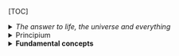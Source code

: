 [TOC]

<details>
    <summary> <i>
    The answer to life, the universe and everything
    </i> </summary>
    Obadiah, his servants. There shall, in that time, be rumours of things going astray, erm, and there shall be a great confusion as to where things really are, and nobody will really know where lieth those little things wi-- with the sort of raffia work base that has an attachment. At this time, a friend shall lose his friend's hammer and the young shall not know where lieth the things possessed by their fathers that their fathers put there only just the night before, about eight o'clock. Yea, it is written in the book of Cyril that, in that time, shall the third one. ~~ Oh don't bother, it's just notes shared with our __H__ thats' it :joy:

```ascii
        _____  _     _
        |  __ \(_)   | |
        | |  | |_ ___| |_ __ _ _ __   ___ ___
        | |  | | / __| __/ _` | '_ \ / __/ _ \
        | |__| | \__ \ || (_| | | | | (_|  __/
        |_____/|_|___/\__\__,_|_| |_|\___\___|
                   ______
                  / /___ \
                 / /  __) |
                < <  |__ <
                 \ \ ___) |
                  \_\____/
         __  __       _       _        _
        |  \/  |     (_)     | |      (_)
        | \  / | __ _ _ _ __ | |_ __ _ _ _ __
        | |\/| |/ _` | | '_ \| __/ _` | | '_ \
        | |  | | (_| | | | | | || (_| | | | | |
        |_|  |_|\__,_|_|_| |_|\__\__,_|_|_| |_|

```
Oh don’t bother, it’s just notes shared with our H thats’ it :blush:
</details>

<!--- //verbose// general purpose, highlevel, object oriented programming
platform independant
lowlevel : 0,1 (binary digits)
assembly : pnemonic codes (mov,jump, reg, sub, add)
high level: like english (print, scanner(scanf)
assembler : convert assembly code into machine code
compiler: hll to machine code
interpretor: hll to machine code ( .class into machine code)
JDK : Java Development kit  (code)
JRE : Java Runtime environment (run)
compiler - compiles the .java code : .class(bytecode)
.class > JRE (JVM - java virtual machine - interpretor) > binary digits (0,1) --->

<details>
  <summary>
    Principium
      </summary>

##### Identifiers
  - User defined ➛ variables, classes, functions
  - In context and relevant

`eg: firstname, age, phone, employeecode`

---

##### keywords
  - Reserved words
  - set of words with defined meaning

```
eg:
int  -- whole numbers
float -- decimal numbers
break  -- stop the execution
```

#### • variable
  - user defined name - given to a memory location (Temporary memory)
  - easily the identify memory location(store/retrieve)


  declaration
  ----------
```java
      datatype variablename1, var2....var n;
```


  ex

    int age;

    String name,address;


  rules:
  -----

  1. starts with alphapets
  2. dont use keywords
  3. spl characters not allowed except _
  4. case sensitive (age, AGE)
  5. max length : 32 chars

Constants:
----------
  value of the variable cannot be changed - during the time of execution

  final - keyword

  ex:

    final float PI=3.14f;
    final int CODE=123;

DataTypes:
----------

  specifies the type of data to be stored into a variable , return value of the method.


** primitive types

** non primitive types

primitive types
----------------

  directly assign values

  >> int , short, long
  >> float, double
  >> char     -any characters/ numbers denoted within single quot 'a', '3' ...
  >> boolean    - true / false
  >> byte

non-primitive
-------------
  String
  object

characterset
--------------
alphapets a-z, A-Z
numbers   0-9
spl chars !@~#$%^&*()_+\][{}|"':;?/>.<,-
white spaces  horiz, verti

Operators
----------

  Symbol which performs specific tasks

assignment    =

arithmetic    + - * / %

relational/comparison   < <= > >= == !=       true/false

Logical     && || !         true/false

increment   ++

decrement   --

conditional     ?:    condition ? true : false


Basic input / output
---------------------

  output:

    System.out.println("msg to be print");

  input:

    import java.util.Scanner;   //importing the library files (packages)

    Scanner obj = new Scanner(System.in);

Structure of java program
-------------------------


package;

in-built package; (JRE lib)

class definition
{

  //variables.

  //methods

}

----------------------

program compile & execution
---------------------------

  compilation:

      javac classname.java

  execution
      java classname


Editors
----------

  * notepad
  * netbeans
  * eclipse
  * intellij ide


Statements:
------------

  decison making statements

if
switch-case


if:
---
  Simple if
  if-else (2 branch)
  else-if ladder (multi branches)
  nested if


  if ( condition )
  {

    //true part
  }

  else
  {
    //false part
  }


Looping
-------

  Repeated execution of a stmt / block of statements


for
while
dowhile

for:
  entry control loop
  countable - known no of times

  for(initial value; condition; iteration (inc/dec)
  {

    //body of loop
  }


while:
  uncountable - unknown no of times until the condition is valid

  entry control loop


  while(condition)
  {

    //loop;
  }

do-while
---------
  uncountable - exit control (condition checked atlast) - even if the coniditon is false, the loop will be executed atleast once


  atm

  do
  {

    //loop
  }while(condition)

----------------------------------------------
switch-case, do- while
----------------------
Enter 2 nos
5
3

choices are :

1.add
2.sub
3.mul
4.div

ur choice: 1
5+3=8

do u wish to continue 1.yes/2.no


-----------
multiply

Enter table no: 2

Enter range to print: 5

1*2=2
2*2=4
3*2=6
4*2=8
5*2=10



Arrays
------
  derived type

  Group of similar type of data which shares a common name


  element - value in an array

  can be accessed by using array index (position /location / address)

  array index always starts with 0


  declaration
  -----------

    datatype[] arrayname = new datatype[size];

  ex:
    int []marks = new int[5]; where [size] subscription/rank

  row & column wise

types
-------
  1. one dimensional array : array with one subscription
  2. Multi dimensional array : array with more than one subscription


Advanced For / foreach
------------- ---------

  jdk1.7 & above

Multidimensional Array
------------------------
  1 2
  3 4

  int [][]arrayname = new int[rowsize][colsize];


  ex:

    int [][]matrix = new int[2][2];



String methods
--------------

  in-built

import java.lang.*; //default


12:45 PM 12/24/2018
---------------------

Object oriented programming concepts (OOPs)
------------------------------------
  secure
  easy/simplify

object
  real world entity

  behavior/functionality

  eg: peacock - dancing, dog - barking


class

  collection of similar objects

  objects & its functionalities - tied together


  ex:
    flowers  --- class
      rose
      jasmine
      lilly   --- objects

  a class  can have n no of objects
s
  can create n no objects for a class


data abstraction

  specifies the essential feature of object

  ex: chair


data encapsulation

  capsule

  hiding the data - into the class (Wrapping up of the data )

inheritance

  deriving/creating a new class from existing class

  reusability

  ex: student details (admin office)

    lib
    exam cell
    sports
polymorphism

  poly - many

  ability to take more than one action

message passing

  passing data among objects


class definition
------------------

  visibilitylabel/accessspecifier class classname
  {

    //variables
    //constants
    //lib functions

    //user defined methods
  }

visibility labels / Access specifier
------------------------------------
  default  -- public scope
  private ( within the class)
  public (within class, outside)
  protected -- private scope in derived class


creation of object / instantiation
---------------------------------


  classname objectname/referencevariable/instance = new Constructor();
               (classname)

accessing class members using object
----------------------------------

  object/instance . classmembers = value;

  var = object.classmember;


user defined method
-------------------

  method: small piece of code - which performs certain task and returns a value

  reusability


  visibilitylabel returntype methodname([arg1,arg2... arg n])
  {
    //method body goes here
  }

12:42 PM 12/26/2018
----------------------

Constructor

  constructing the objects

  automatically initializing the objects and its variables (allocating the memory)


  >> it is a special method -(classname and method name will be the same)
  >> it has no return type - it wont return any values
  >> it may / maynot consume input(arguments/parameters)
  >> no need create object to invoke the constructor, it automatically invoked when creating object for      that class
  >> it should be public

types:
------

  1. default constructor :
  -------------------------
    ** constructor with no arguments

    ** if there is no constructor specified in a class explicitly, then the java compiler supplies

    the default one.

  2. parameterized constructor
  --------------------------

    a constructor that takes one or more arguments

    arguments may be any type

---------------------------------------------------------

Naming convention
-----------------

Welcometojava

class :   WeclomeToJava

variable: welcome_to_java

package:  welcometojava

constant: WELCOMETOJAVA

method:   welcomeToJava


inheritance
---------------

  derivation

obtaining the properties of a class into another

creating a new class from the existing classs


  new class : Derived class, sub class, child class

  exisitng class: base class, super class, parent class


code reusability


syntax:
----------
class newclass extends existingclass
{
}


types:
--------
>> Single
>> multilevel
>> multiple **
>> hiearachical
>> hybrid **


Single inheritance:
------------------

creating a new class from the existing class ( one base class, one derived class)

multilevel:
-----------

  deriving a new class from already derived class

Student --- Marks --- Result

Multiple:
-------

more than one base classes - one derived class

  ambiguity (diamond problem)

hybrid
--------
  any combination of inheritances
[1help]
: [2][Shared Java notes]

2[shared Sava notes]:u


=======
#### Shared Java notes

~~..Obadiah, his servants. There shall, in that time, be rumours of things going astray, erm, and there shall be a great confusion as to where things really are, and nobody will really know where lieth those little things wi-- with the sort of raffia work base that has an attachment. At this time, a friend shall lose his friend's hammer and the young shall not know where lieth the things possessed by their fathers that their fathers put there only just the night before, about eight o'clock. Yea, it is written in the book of Cyril that, in that time, shall the third one.~~ Oh don't bother, few notes shared with our __H__ thats' it

<details><summary> **The answer to life, the universe and everything** </summary>
```
 ____   _     _
|  __ \(_)   | |
| |  | |_ ___| |_ __ _ _ __   ___ ___
| |  | | / __| __/ _` | '_ \ / __/ _ \
| |__| | \__ \ || (_| | | | | (_|  __/
|_____/|_|___/\__\__,_|_| |_|\___\___|
                   ______
                  / /___ \
                 / /  __) |
                < <  |__ <
                 \ \ ___) |
                  \_\____/
         __  __       _       _        _
        |  \/  |     (_)     | |      (_)
        | \  / | __ _ _ _ __ | |_ __ _ _ _ __
        | |\/| |/ _` | | '_ \| __/ _` | | '_ \
        | |  | | (_| | | | | | || (_| | | | | |
        |_|  |_|\__,_|_|_| |_|\__\__,_|_|_| |_|
</details>

<!---
general purpose, highlevel, object oriented programming
platform independant
lowlevel : 0,1 (binary digits)
assembly : pnemonic codes (mov,jump, reg, sub, add)
high level: like english (print, scanner(scanf)
assembler : convert assembly code into machine code
compiler: hll to machine code
interpretor: hll to machine code ( .class into machine code)
JDK : Java Development kit  (code)
JRE : Java Runtime environment (run)
compiler - compiles the .java code : .class(bytecode)
class >> JRE (JVM >> java virtual machine >> interpretor) >> binary digits (0,1)
--->

#### • Principium
** •identifiers **
- User defined ➛ variables, classes, functions
- In context and relevant
  `eg: firstname, age, phone, employeecode`

•keywords
   <!--- --> is working :)
  Reserved set of words with an agreed upon meaning
  ex:
  - `int  -- whole numbers`
  - `float -- decimal numbers`
  - `break  -- stop the execution`


```java
package oops;
    import java.util.Scanner;
    public class Books
    {
      private int bookid;
      private String bookname;
      private float price;
      public void getBooks() //user defined methods
      {
        Scanner sc = new Scanner(System.in);
        System.out.println("Enter bookid, name and price:");
        bookid = sc.nextInt();
        bookname = sc.next();
        price = sc.nextFloat();
        }

      public void showBooks()
      {
        System.out.println("Book id:" + bookid);
        System.out.println("Book Name:" + bookname);
        System.out.println("Price:" + price);
      }
        }
```
----------
### • variable
  - user defined placeholder that points to a temporary memory location
  - Enables the easy ___ identification-storage-and-retrieval__ memory location(store/retrieve)


  declaration
  ----------
```java
      datatype variablename1, var2....var n;
```


  ex

    int age;

    String name,address;


  rules:
  -----

  1. starts with alphapets
  2. dont use keywords
  3. spl characters not allowed except _
  4. case sensitive (age, AGE)
  5. max length : 32 chars

Constants:
----------
  value of the variable cannot be changed - during the time of execution

  final - keyword

  ex:

    final float PI=3.14f;
    final int CODE=123;

DataTypes:
----------

  specifies the type of data to be stored into a variable , return value of the method.


** primitive types

** non primitive types

primitive types
----------------

  directly assign values

  >> int , short, long
  >> float, double
  >> char     -any characters/ numbers denoted within single quot 'a', '3' ...
  >> boolean    - true / false
  >> byte

non-primitive
-------------
  String
  object

characterset
--------------
alphapets a-z, A-Z
numbers   0-9
spl chars !@~#$%^&*()_+\][{}|"':;?/>.<,-
white spaces  horiz, verti

Operators
----------

  Symbol which performs specific tasks

assignment    =

arithmetic    + - * / %

relational/comparison   < <= > >= == !=       true/false

Logical     && || !         true/false

increment   ++

decrement   --

conditional     ?:    condition ? true : false


Basic input / output
---------------------

  output:

    System.out.println("msg to be print");

  input:

    import java.util.Scanner;   //importing the library files (packages)

    Scanner obj = new Scanner(System.in);

Structure of java program
-------------------------


package;

in-built package; (JRE lib)

class definition
{

  //variables.

  //methods

}

----------------------

program compile & execution
---------------------------

  compilation:

      javac classname.java

  execution
      java classname


Editors
----------

  * notepad
  * netbeans
  * eclipse
  * intellij ide


Statements:
------------

  decison making statements

if
switch-case


if:
---
  Simple if
  if-else (2 branch)
  else-if ladder (multi branches)
  nested if


  if ( condition )
  {

    //true part
  }

  else
  {
    //false part
  }


Looping
-------

  Repeated execution of a stmt / block of statements


for
while
dowhile

for:
  entry control loop
  countable - known no of times

  for(initial value; condition; iteration (inc/dec)
  {

    //body of loop
  }


while:
  uncountable - unknown no of times until the condition is valid

  entry control loop


  while(condition)
  {

    //loop;
  }

do-while
---------
  uncountable - exit control (condition checked atlast) - even if the coniditon is false, the loop will be executed atleast once


  atm

  do
  {

    //loop
  }while(condition)

----------------------------------------------
switch-case, do- while
----------------------
Enter 2 nos
5
3

choices are :

1.add
2.sub
3.mul
4.div

ur choice: 1
5+3=8

do u wish to continue 1.yes/2.no


-----------
multiply

Enter table no: 2

Enter range to print: 5

1*2=2
2*2=4
3*2=6
4*2=8
5*2=10



Arrays
------
  derived type

  Group of similar type of data which shares a common name


  element - value in an array

  can be accessed by using array index (position /location / address)

  array index always starts with 0


  declaration
  -----------

    datatype[] arrayname = new datatype[size];

  ex:
    int []marks = new int[5]; where [size] subscription/rank

  row & column wise

types
-------
  1. one dimensional array : array with one subscription
  2. Multi dimensional array : array with more than one subscription


Advanced For / foreach
------------- ---------

  jdk1.7 & above

Multidimensional Array
------------------------
  1 2
  3 4

` int [][]arrayname = new int[rowsize][colsize];`


  ex:

    int [][]matrix = new int[2][2];



String methods
--------------

  in-built

import java.lang.*; //default


12:45 PM 12/24/2018
---------------------

Object oriented programming concepts (OOPs)
------------------------------------
  secure
  easy/simplify

object
  real world entity

  behavior/functionality

  eg: peacock - dancing, dog - barking


class

  collection of similar objects

  objects & its functionalities - tied together


  ex:
    flowers  --- class
      rose
      jasmine
      lilly   --- objects

  a class  can have n no of objects

  can create n no objects for a class


data abstraction

  specifies the essential feature of object

  ex: chair


data encapsulation

  capsule

  hiding the data - into the class (Wrapping up of the data )

inheritance

  deriving/creating a new class from existing class

  reusability

  ex: student details (admin office)

    lib
    exam cell
    sports
polymorphism

  poly - many

  ability to take more than one action

message passing

  passing data among objects


class definition
------------------

  visibilitylabel/accessspecifier class classname
  {

    //variables
    //constants
    //lib functions

    //user defined methods
  }

visibility labels / Access specifier
------------------------------------
  default  -- public scope
  private ( within the class)
  public (within class, outside)
  protected -- private scope in derived class


creation of object / instantiation
---------------------------------


  classname objectname/referencevariable/instance = new Constructor();
               (classname)

accessing class members using object
----------------------------------

  object/instance . classmembers = value;

  var = object.classmember;


user defined method
-------------------

  method: small piece of code - which performs certain task and returns a value

  reusability


  visibilitylabel returntype methodname([arg1,arg2... arg n])
  {
    //method body goes here
  }

12:42 PM 12/26/2018
----------------------

Constructor

  constructing the objects

  automatically initializing the objects and its variables (allocating the memory)


  >> it is a special method -(classname and method name will be the same)
  >> it has no return type - it wont return any values
  >> it may / maynot consume input(arguments/parameters)
  >> no need create object to invoke the constructor, it automatically invoked when creating object for      that class
  >> it should be public

types:
------

  1. default constructor :
  -------------------------
    ** constructor with no arguments

    ** if there is no constructor specified in a class explicitly, then the java compiler supplies

    the default one.

  2. parameterized constructor
  --------------------------

    a constructor that takes one or more arguments

    arguments may be any type

---------------------------------------------------------

Naming convention
-----------------

Welcometojava

class :   WeclomeToJava

variable: welcome_to_java

package:  welcometojava

constant: WELCOMETOJAVA

method:   welcomeToJava


inheritance
---------------

  derivation

obtaining the properties of a class into another

creating a new class from the existing classs


  new class : Derived class, sub class, child class

  exisitng class: base class, super class, parent class


code reusability


syntax:
----------
class newclass extends existingclass
{
}


types:
--------
>> Single
>> multilevel
>> multiple **
>> hiearachical
>> hybrid **


Single inheritance:
------------------

creating a new class from the existing class ( one base class, one derived class)

multilevel:
-----------

  deriving a new class from already derived class

Student --- Marks --- Result

Multiple:
-------

more than one base classes - one derived class

  ambiguity (diamond problem)

hybrid
--------
  any combination of inheritances
>>>>>>> 53e5b115ce2d78598625f33771c91a146eb18f45

</details>

<details>
  <summary>
    <b> Fundamental concepts
      </b> </summary>

```termcap
                 _
                / \       _ __ ___  _ __ ___  _ __
               / _ \     | '__/ _ \| '_ ` _ \| '_ \
              / ___ \    | | | (_) | | | | | | |_) |
             /_/   \_\   |_|  \___/|_| |_| |_| .__/
                                             |_|
              _   _                           _
             | |_| |__  _ __ ___  _   _  __ _| |__
             | __| '_ \| '__/ _ \| | | |/ _` | '_ \
             | |_| | | | | | (_) | |_| | (_| | | | |
              \__|_| |_|_|  \___/ \__,_|\__, |_| |_|
                                 _      |___/
                                | | __ ___   ____ _
                             _  | |/ _` \ \ / / _` |
                            | |_| | (_| |\ V / (_| |
                             \___/ \__,_| \_/ \__,_|
```




Init with package import

example
`import java.util.Scanner;
import java.util.Random;`

- Use wildcards to pattern match

_example_
  - `import java.util.*; `

  - Import all packages initialising public class


public: this is a "modifier" placed before the word class that makes the class visible (accessible) from outside the class.
//  - In a private class, methods and variables can only be accessed by methods within the same private class
// The class 'revision' must be contained in the file revision.java (the public class and file name must have the same name).

```
public class revision
{
```


Method signature:

 - __static__: Forces an instance of the main() method to exist so that it can be called from outside the class.
 - **void**: tells us that the main method (function) does not return any values. Return type can be int, String, arrays[], etc.
 - **main**: this is the method that the JVM looks for and provides the entry point of your program.
  // String: is a sequence of text characters. It is the argument for the main() method. Input parameters.
  public static void main(String args[])
  {

Examples of other method signatures:


 - `public static void time()` - returns nothing, accepts no parameters
        public static void square(int x) // returns nothing, accepts an int number
        public static void name(String fname, String lname) // returns nothing, accepts two strings
        public static String name(String county) // returns a String, accepts a String
        public static char[] result(String s[], int p) // returns char array, accepts a String array and an int number
        public static double whoKnows(char c, int x, double b, String s, String p, int y, float f)
          // returns a double number type, accepts a char, int, double, string, string, int and a float



    // System.out: is an object used for printing to screen.
    // println: is a method belonging to the System.out class/object that can print a string to the console...
    // Text inside the double quotes is an argument passed to the println() method.
    System.out.println("Hello CS141 classmate!");
    // All statements in Java end with a semi-colon

              ```
              ls -a
              ```

    // ----- Declaring variables: <type> <identifier> = <value>;

    int age = 18; // an integer value

    // declaring multiple variables of type integer.
    int day = 0, month = 0, year = 0;

    // the final keyword tells java that this variable cannot be changed later in the program - it is a constant.
    final int myNumber = 7;

    // other variable types to store numbers: byte, short, long, float, double. These can store diffent length of numbers.
    float sampleFloat = 0.0f; // can store decimal numbers with 7 digit precision
    double sampleDouble = 0.0; // can store decimal numbers with 15 digit precision

    char you = 'u'; // stores a single character
    // we must use single quotes around a character value

    boolean validYear = false, validName = false; // stores true or false. Default value if not specified is false.

    // A String is a sequence of characters (digits, letters etc). It is anything and everything grouped together between 2 double quotes.
    // Notice that String starts with a capital 'S'
    String name = "Daniel"; // we must double quotes for strings values
    // Another method for declaring a string: String name = new String("Daniel");

    String firstName = "", lastName = ""; // initializing variables for later use









    /* --------------- Relational Operators --------------- /

        * Operator *    * Result *

          ==        equal to
          !=        not equal to
          >       greater than
          <       less than
          >=        greater than or equal to
          <=        less than or equal to


    /* ----------------- Boolean Operators ----------------- /

        * Operator *    * Result *

          &       logical AND
          |       logical OR
          ^       logical XOR
          ||        short-circuit OR
          &&        short-circuit AND
          !       logical NOT

      // Short-circuit AND, &&, only checks the second condition if the first is true.
      // Short-circuit OR,||, only checks the second condition if the first is false.


    /* ---------------- Operator Precedence ---------------- /

        * Operator *      * Associativity *

  Highest   ()  []  .       left to right
        ++  --  !       right to left
        * / %       left to right
        + -         left to right
        >   >=  < <=      left to right
        ==  !=          left to right
        &           left to right
        ^           left to right
        |           left to right
        &&            left to right
        ||            left to right
  Lowest    =           right to left

  When there are two operators with the same precedence the expression is evaluated according to its associativity.


    / ----------------------------------------------------- */









    /********************* 1.0 - Ask user for a valid full name **********************/

    // initialize Scanner class to getting input from user
    Scanner scan = new Scanner(System.in); // create an instance of the Scanner class named as scan


    // Loops allow your program to do the same thing again and again and again and again.
    // The following loop will ask the user for thier name until they enter a valid name.
    // the variable validName is currently false. We will set it to true when we get a valid name.
    while(!validName)
    {
      // this loop that will run until the user enters a valid name.

      // ask user to enter their name
      System.out.println("What's your full name?");

      // scan the next line that the user enters and store it in the variable 'name'.
      name = scan.nextLine();


      /* other important scanner methods:
          scan.nextInt(); // reads in the next token as an int
          scan.nextFloat(); // reads in the next token as an float
          scan.nextDouble(); // reads in the next token as an double
          scan.nextLine(); // reads in the next token as an String
          scan.hasNextInt(); //returns true if there is another int to read in
          scan.hasNextFloat(); //returns true if there is another float to read in
          scan.hasNextDouble(); //returns true if there is another double to read in
          scan.hasNextLine(); //returns true if there is another String to read in
      */


      // check if the user has entered their full name
      // we are checking where the space character appears in the name
      // we will get -1 if the character does not exist
      // use == to compare
      if(name.indexOf(' ') == -1)
      {

        // there is no space in the name, so user has not entered their full name
        validName = false; // it's not necessary to set this to false here again since we have not changed it since initializing it

        System.out.print("Oops! Looks like you forgot to enter your full name... ");

      }
      else
      {
        // there is a space in the name, so the name must be valid
        validName = true;
        // setting this variable to true will exit out of the while loop
      }

    }

    /*********************************************************************************/















    /**************** 1.1 - Split the full name to first and last name ****************/

    // indexOf() Returns the index within the string of the first occurrence of the specified character or -1 if the character does not occur
    int spaceIndex = name.indexOf(' ');

    // Strings are indexed starting from 0
    // get the characters from 0 to where the space is
    firstName = name.substring(0, spaceIndex);

    // consider everything after the first space as the last name
    // get the characters one place after space to the end
    lastName = name.substring(spaceIndex + 1);

    /*********************************************************************************/













    /****************** 1.2 - Capitalize the first char of the names *******************/

    // lowercase all the char in name
    name = name.toLowerCase();

    // capitalize the first letter of the names
    // get the first char and change that to upper case and then get the rest of the characters after the 1st char
    firstName = firstName.substring(0, 1).toUpperCase() + firstName.substring(1); // .toUpperCase() converts a String to uppercase chars
    lastName = lastName.substring(0, 1).toUpperCase() + lastName.substring(1);

    // greet the user with their first name...
    System.out.println("\nHello there " + firstName + "! I hope to help you revise some Java...");


    // ----- let's find some interesting things about the name...

    // \n prints a new line
    System.out.println("\nHere are some interesting facts about your name:");

    System.out.println("* Your first name: " + firstName);
    System.out.println("* Your last name: " + lastName);

    /*********************************************************************************/














    /*********************** 1.3 - Find the length of the name ***********************/

    // check how long the string is
    // .length() gives the length of a String as an <int>
    System.out.println("* Your name is " + name.length() + " characters long.");



    /********************** 1.4. Check if firstName == lastName **********************/

    // check if the first name is the same as the last name
    // short hand if statement without the {} brackets
    if(firstName.equals(lastName)) System.out.println("* Your first name and last name is the same!");

    /*********************************************************************************/















    /****************** 1.5 - Find how many vowels are in the name *******************/

    // create an array with all the vowels.
    // An array is a collection of variables.
    char vowels[] = new char[5]; // declare and allocate memory for the array
    vowels[0] = 'a'; // arrays are indexed from 0.
    vowels[1] = 'e';
    vowels[2] = 'i';
    vowels[3] = 'o';
    vowels[4] = 'u';


    // declare and initialise together
    char vowelsCaps[] = {'A', 'E', 'I', 'O', 'U'};

    /* Arrays have three important properties:
      - represent a group of related data.
      - all data within an array have the same type.
      - size of an array is fixed once it is created.
    */


    int vowelsCount = 0; // counter that will keep track of the number of vowels

    // create a new string and store the name into this
    String highlightedName = name;

    // for loop: (initialisation; condition; update)
    for(int letter = 0; letter < name.length(); letter++) // outer loop
    {

      // this outer loop will run for the length of the name


      // to get the length of an array, use .length - Note that there are no () in the end.
      for(int i = 0; i < vowels.length; i++) // inner loop
      {

        // this inner loop will run for the length of the array (5 times) everytime the outer loop runs.

        // check if char at outer loop count (letter) is equal to the char in vowels array at position of the inner loop count
        if(name.charAt(letter) == vowels[i])
        {

          // increase the count of vowels we have in the name
          ++vowelsCount; // Increment variable

          // capitalize the vowels to highlight them
          // replace lowercase vowels in the name with uppercase vowels
          // .replace() Replaces the first char specified with the second character specified
          highlightedName = highlightedName.replace(vowels[i], vowelsCaps[i]);

        }

      } // END of inner loop

    } // END of outer loop

    System.out.println("* Your name has " + vowelsCount + " vowels (" + highlightedName + ").");

    /*********************************************************************************/














    /********************** 1.6 - Check if name is palindromic ***********************/

    // palindrome: a word, phrase, or sequence that reads the same backwards as forwards.

    // assume that the name is palindromic - we will set this to false if we find that it is not
    boolean palindrome = true;

    // convert all char to the same case as A is not equal to a.
    String nameUpper = firstName.toUpperCase(); // .toUpperCase() convert a String to uppercase chars

    // loop through the name
    for(int count = 0; count < nameUpper.length(); count++)
    {
      // check if the char at count is the same as the char at the other end
      if(nameUpper.charAt(count) != nameUpper.charAt(nameUpper.length() - 1 - count))
      {
        // if the corresponding char is not the same, set boolean to false
        palindrome = false;

        // break out of the loop once we have found a char that is not palindromic
        break;
      }
    }

    if(palindrome)
    {
      System.out.println("* Your first name is palindromic (reads the same backwards as forwards)!");
    }
    else
    {
      System.out.println("* Your first name is not palindromic.");
    }

    /*********************************************************************************/

















    /******************* 2.0 - Ask user for a valid month and year ********************/

    // while loop to keep asking user for a valid month
    while(month == 0)
    {
      // ask for name of the month
      System.out.print("\nName the month were you born in: ");
      String monthName = scan.nextLine();


      // --------------- get the number of the month

      // convert user input to lowercase so we can match uppercase and lowercase input
      monthName = monthName.toLowerCase(); // convert String to lowercase chars

      // A switch statement gives us the option to test for a range of values for our variables.
      // They can be used instead of long, complex if ... else if statements.
      switch(monthName)
      {
        case "january": month = 1; break;
        case "february": month = 2; break;
        case "march": month = 3; break;
        case "april": month = 4; break;
        case "may": month = 5; break;
        case "june": month = 6; break;
        case "july": month = 7; break;
        case "august": month = 8; break;
        case "september": month = 9; break;
        case "october": month = 10; break;
        case "november": month = 11; break;
        case "december": month = 12; break;
        default: month = 0; break; // if we cannot find a valid month
      }


      // print out error message if not a valid month
      if(month == 0) System.out.println("Emmm... that doesn't look like a valid month...");
    }





    // ------------------------- [ Ask for a valid birth year ] ------------------------- //

    int count = 0; // control variable to keep track of how many times the loop has run

    // this is a do-while loop. it will run at least once and then check the condition at the bottom to determine if it needs to run again
    do
    {

      // if we are in the loop again...
      if(count > 0){
        System.out.println("\nEmmm... That doesn't look like a year you could be born in! ");
        System.out.println("Try a year between 1930 and 2010... ");
      }

      // ask for the birth year
      System.out.println("What year were you born in?");
      year = scan.nextInt();

      // check if this is a valid year. must be born on or after 1930 and before 2011.
      validYear = (year >= 1930 && year < 2011) ? true : false; // The ternary operator
      // if condition is true, set boolean variable validYear to true or else false.
      /* The ternary operator takes three arguments:
        - a condition, a true value and a false value.
        - It tests the condition and then returns one of two values to the variable based on the result of the condition.
      */

      // keep track of how many times we are in the loop
      count++; // update

      /* ----- difference between i++ and ++i

        ++i will increment the value of i, and then return the incremented value:
        i = 1;
        j = ++i;
        (i is 2, j is 2)

        i++ will increment the value of i, but return the original value that i held before being incremented:
        i = 1;
        j = i++;
        (i is 2, j is 1)

      --------------- */

    } while(!validYear); // condition


    /*********************************************************************************/















    /*********************** 2.1 - Calculate how old you are ************************/

    // ---------- Find some more interesting facts...
    System.out.println("\nSome intersting facts about your birthday:");


    // print out which month they were born in
    if(month == 1)
    {
      System.out.println("* You were born on the 1st month.");
    }
    else if(month == 2)
    {
      System.out.println("* You were born on the 2nd month.");
    }
    else if(month == 3)
    {
      System.out.println("* You were born on the 3rd month.");
    }
    else
    {
      System.out.println("* You were born on the " + month + "th month.");
    }


    // calculate their age
    age = 2013 - year;
    System.out.println("* You are " + age + " years old.");

    // check how old they are in different units :P
    System.out.println("* You are " + (age * 12) + " months old.");
    System.out.println("* You are around " + (age * 52) + " weeks old.");
    System.out.println("* You are approximately " + (age * 365) + " days old.");
    System.out.println("* You are over " + (age * 356 * 24) + " hours old.");

    /*********************************************************************************/















    /************************** 2.2 - Odd or Even month? ***************************/

    // check if the age is an odd or even number
    if(age % 2 == 0)
    {
      System.out.println("* Your age is an even number.");
    }
    else
    {
      System.out.println("* Your age is an odd number.");
    }

    /********************* 2.3 - Were you born on a leap year? **********************/

    // check if the year is divisible by 400 OR (is divisible by 4 AND is NOT divisible by 100)
    if((year % 400 == 0) || ((year % 4 == 0) && (year % 100 != 0)))
    {
      System.out.println("* The year " + year + " is a leap year!");
    }
    else
    {
      System.out.println("* You were not born on a leap year.");
    }

    /*********************************************************************************/



    /****************************** 2.4 - Lucky number *******************************/

    // initialize Random class to generate random number
    Random randomNumber = new Random(); // create an instance of the Random class named as randomNumber

    // get a random number between 1 to 12
    int luckyNumber = randomNumber.nextInt(12);

    // get the digits in the ones, tens, hundreds and thousands place of the birth year
    // % means modulus (mod) in Java and it calculates the remainder after division
    // e.g. if the year = 2013
    int onesDigit = year % 10; // onesDigit = 3
    int tensDigit = year / 10 % 10; // tensDigit = 1
    int hundredsDigit = year / 100 % 10; // hundredsDigit = 0
    int thousandsDigit = year / 1000 % 10; // thousandsDigit = 2

    // raise number to the power of 4
    double powerDigit = Math.pow(thousandsDigit, 4);

    // add and subtract some digits from the birth year
    int result = onesDigit - hundredsDigit + tensDigit;

    // add result with the randomly generated number
    luckyNumber += result; // Addition assignment. Same as: luckyNumber = luckyNumber + result;

    System.out.println("* Your lucky number is: " + luckyNumber);

    /*********************************************************************************/
















    /****************************** 2.4 - Lucky Dates *******************************/

    // create an int array of length 3
    int luckyDates[] = new int[3];

    // fill array with random numbers
    for(int i = 0; i < luckyDates.length; i++)
    {
      // generate a random number between 0 and 30 and add 1 so we dont get 0
      int randomDate = randomNumber.nextInt(30) + 1;

      // store the randomly generated number to array
      luckyDates[i] = randomDate;
    }

    System.out.print("* Your lucky dates are: ");

    // loop through the array again and get the values stored
    for(int i = 0; i < luckyDates.length; i++)
    {
      // if we are on the last array position
      if(i == luckyDates.length - 1)
      {
        // print '&' before and full stop in the end.
        System.out.print("& " + luckyDates[i] + ". \n\n");
      }
      else
      {
        // print number with ',' in the end
        System.out.print(luckyDates[i] + ", ");
      }
    }

    /*********************************************************************************/









  } // END main

} // public class





/*

-----[ Some Programming Theory ]-----

* A computer program is a collection of instructions that describes a task, or set of tasks, to be carried out by a computer.

* A quality program is...
  * Readable
    - Other programmers should be able to easily read and understand what your code does.
    - You should indent your code.
    - Add comments to explain what the program does.
  * Modular
    - Programs should be broken down into component parts, where each part is subdivided as necessary.
  * Robust
    - A program should gracefully handle cases when the input is not as expected or some other error has occurred.
    - A program should never crash.


-----[ Things you need to know about Java ]-----

  * Java is a programming language. It can be used to write applications and applets.
  * It is an object-oriented language.
  * Platform-independent because of the JVM (Java Virtual Machine).
    - "Write once, run anywhere"

-----[ Writing a Java Program ]-----

  * Written in plain text format and saved with a .java file extension (like this file).
  * But, the machine won't understand this.
  * So, we need to compile the program to turn it into Java bytecode.
    - The bytecode is stored in .class file (this file will be created if you build this java program).
    - Bytecode is a highly optimised set of instructions designed to be executed by a JVM (Java Virtual Machine).
  * A JVM interprets the bytecode and runs it on the machine.
  * The compiler is called javac and the JVM interpreter is called java.
  * JVM = Java Virtual Machine
  * JVM is just a software program that allows the same .java files to run on many machines.
  * Java is portable because it relies on a layer of Software and Hardware. Each layer only interacts with neighbouring layers.
    - Your Java Program <-> JVM <-> Operating System/Embedded Software <-> Hardware of PC/Mobile Phone

  * Java is case sensitive.
  * All statements in Java end with a semi-colon.

-----[ Steps to writing a program ]-----

  1. Develop an algorithm.
  2. Write a software implementation of the algorithm - a software program.
  3. Compile it.
  4. Fix any compilation errors.
  5. Test it - try to run it.
  6. Fix any runtime errors.


*/



/*


What does this program do?

  1.0. Asks for your full name until you enter your full name. Then finds interesting things with your name.
    - uses scanner, while loop, boolean variable, if statement.

  1.1. Splits your first and last name to separate strings.
    - uses for loop, strings, substrings, if statement.

  1.2. Capitalize the first char of the names.
    - uses strings, substrings and string functions - <string>.toUpperCase(); and <string>.toLowerCase();.

  1.3. Finds how long the name is.
    - uses string, <string>.length() function.

  1.4. Check if your first name is equal to your last name.
    - uses <string1>.equals(<string2>); function.

  1.5. Finds how many vowels are in your name with a nested loops and arrays of vowels.
     Then replaces the the vowels in your name with the same capital char to highlight them.
      - uses char arrays, nested for loops, if statement, <string>.replace(<char>, <char>); function.

  1.6. Checks if your first name is palindromic.
    - uses a for loop, if statement and loop break;


  2.0. Repeatedly asks for the month you were born in and for the year until you enter a valid year.
     Match the month name to find the month's number.
    - uses while loop, do-while loop, scanner, if statement, switch statement, string, int variables.

  2.1. Calculates how old you are in different units.
    - uses if, else if statements, multiplying numeric operator

  2.2. Checks if your age is an odd or even number.
    - uses modulus, if statement

  2.3. Check if your birth year was a leap year.
    - uses modulus, if statement

  2.4. Gets each digit of your birth year and randomly finds your lucky number.
    - uses random class, modulus to find a single digit, double variables, numeric operators and math.pow(<x>,<y>) function.

  2.5. Randomly fills an array with numbers from 1 to 31. These display as your lucky dates.
    - uses array, for loop, if else statements.

  ----- That just about covers everything we have learned in programming so far... -----

*/




/*
~~~
*/
```
           /------------[ A Romp Through Java ]-----------\
          ||                        ||
          ||    @version: 0.1b              ||
          ||    @author : motörhead           ||
          ||    @mail : anonymous.at.dot@gmail.com  ||
          ||                        ||
           \----------------------------------------------/
```

</details>
